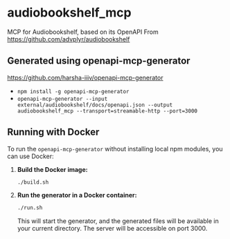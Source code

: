 # audiobookshelf_mcp
MCP for Audiobookshelf, based on its OpenAPI
From https://github.com/advplyr/audiobookshelf

## Generated using openapi-mcp-generator
https://github.com/harsha-iiiv/openapi-mcp-generator
* `npm install -g openapi-mcp-generator`
* `openapi-mcp-generator --input external/audiobookshelf/docs/openapi.json --output audiobookshelf_mcp --transport=streamable-http --port=3000`

## Running with Docker

To run the `openapi-mcp-generator` without installing local npm modules, you can use Docker:

1. **Build the Docker image:**
   ```bash
   ./build.sh
   ```

2. **Run the generator in a Docker container:**
   ```bash
   ./run.sh
   ```
   This will start the generator, and the generated files will be available in your current directory. The server will be accessible on port 3000.